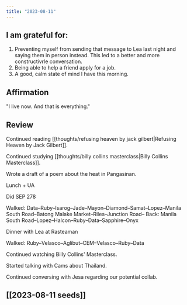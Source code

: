 ```yaml
---
title: "2023-08-11"
---
```

## I am grateful for:
1. Preventing myself from sending that message to Lea last night and saying them in person instead. This led to a better and more constructivrle conversation.
2. Being able to help a friend apply for a job.
3. A good, calm state of mind I have this morning.

## Affirmation

"I live now. And that is everything."

## Review

Continued reading [[thoughts/refusing heaven by jack gilbert|Refusing Heaven by Jack Gilbert]].

Continued studying [[thoughts/billy collins masterclass|Billy Collins Masterclass]].

Wrote a draft of a poem about the heat in Pangasinan.

Lunch + UA

Did SEP 278

Walked: Data–Ruby–Isarog–Jade–Mayon–Diamond–Samat–Lopez–Manila South Road–Batong Malake Market–Riles–Junction Road–
Back: Manila South Road–Lopez–Halcon–Ruby–Data–Sapphire–Onyx

Dinner with Lea at Rasteaman

Walked: Ruby–Velasco–Aglibut–CEM–Velasco–Ruby–Data

Continued watching Billy Collins' Masterclass.

Started talking with Cams about Thailand.

Continued conversing with Jesa regarding our potential collab.

## [[2023-08-11 seeds]]
